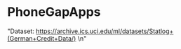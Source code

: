 # PhoneGapApps
"Dataset:  https://archive.ics.uci.edu/ml/datasets/Statlog+(German+Credit+Data/) \n"
